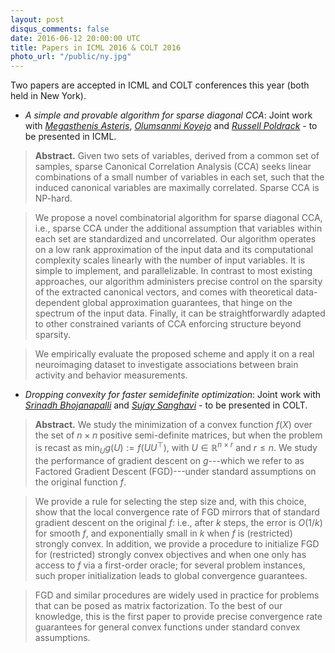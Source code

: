 ```yaml
---
layout: post
disqus_comments: false
date: 2016-06-12 20:00:00 UTC
title: Papers in ICML 2016 & COLT 2016
photo_url: "/public/ny.jpg"
---
```


Two papers are accepted in ICML and COLT conferences this year (both held in New York).

- *A simple and provable algorithm for sparse diagonal CCA*: 
Joint work with [*Megasthenis Asteris*](http://megasthenis.github.io/), [*Olumsanmi Koyejo*](http://sanmik.github.io/) 
and [*Russell Poldrack*](https://poldracklab.stanford.edu/) - to be presented in ICML.

>**Abstract.** 
>Given two sets of variables, derived from a common set of samples,
sparse Canonical Correlation Analysis (CCA)
seeks linear combinations of a small number of variables in each set,
such that the induced canonical variables are maximally correlated.
Sparse CCA is NP-hard.

>We propose a novel combinatorial algorithm for sparse diagonal CCA, 
i.e., sparse CCA under the additional assumption that variables within each set are standardized and uncorrelated.
Our algorithm operates on a low rank approximation of the input data and its computational complexity scales linearly with the number of input variables.
It is simple to implement, and parallelizable.
In contrast to most existing approaches, 
our algorithm administers precise control on the sparsity of the extracted canonical vectors,
and comes with theoretical data-dependent global approximation guarantees, that hinge on the spectrum of the input data.
Finally, it can be straightforwardly adapted to other constrained variants of CCA enforcing structure beyond sparsity.

>We empirically evaluate the proposed scheme
and apply it on a real neuroimaging dataset to investigate associations between brain activity and behavior measurements.

- *Dropping convexity for faster semidefinite optimization*:
Joint work with [*Srinadh Bhojanapalli*](http://ttic.uchicago.edu/~srinadh/) and [*Sujay Sanghavi*](http://users.ece.utexas.edu/~sanghavi/) - to be presented in COLT.

>**Abstract.** 
>We study the minimization of a convex function $f(X)$ over the set of $n\times n$ positive semi-definite matrices, 
but when the problem is recast as $\min_U g(U) :=  f(UU^\top)$, with $U \in \mathbb{R}^{n \times r}$ and $r\leq n$. 
We study the performance of gradient descent on $g$---which we refer to as Factored Gradient Descent (FGD)---under standard assumptions on the original function $f$.

>We provide a rule for selecting the step size and, with this choice, show that the local convergence rate of FGD mirrors that of standard gradient descent on the original $f$: i.e., after $k$ steps, the error is $O(1/k)$ for smooth $f$, and exponentially small in $k$ when $f$ is (restricted) strongly convex. 
In addition, we provide a procedure to initialize FGD for (restricted) strongly convex objectives and when one only has access to $f$ via a first-order oracle; for several problem instances, such proper initialization leads to global convergence guarantees.

>FGD and similar procedures are widely used in practice for problems that can be posed as matrix factorization.
To the best of our knowledge, this is the first paper to provide precise convergence rate guarantees for general convex functions under standard convex assumptions.